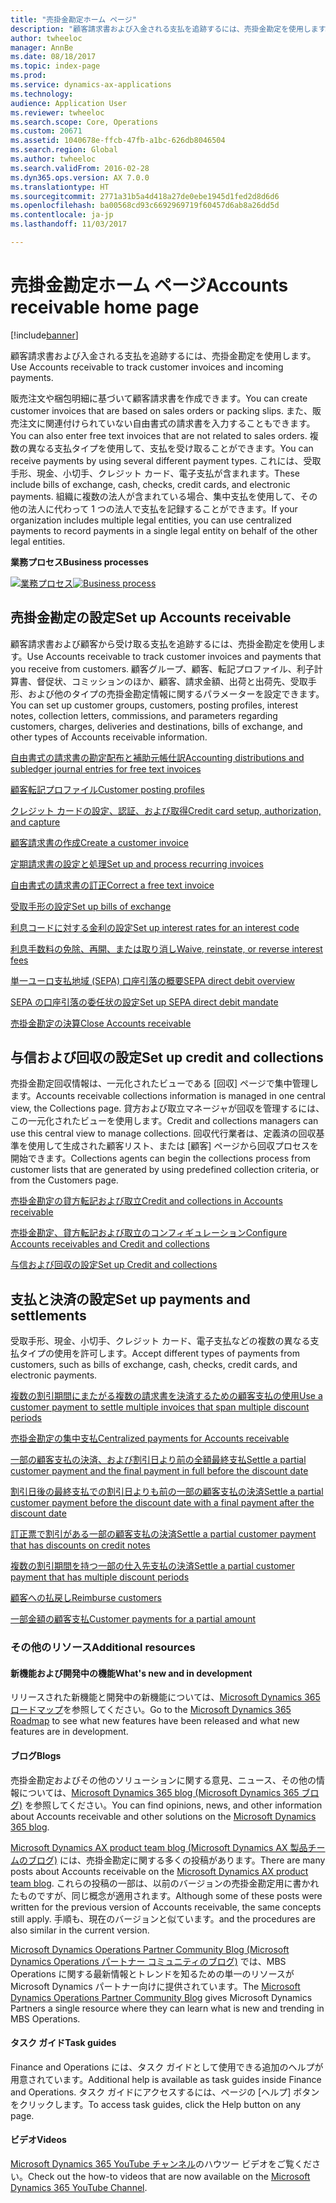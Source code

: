 ```yaml
---
title: "売掛金勘定ホーム ページ"
description: "顧客請求書および入金される支払を追跡するには、売掛金勘定を使用します。"
author: twheeloc
manager: AnnBe
ms.date: 08/18/2017
ms.topic: index-page
ms.prod: 
ms.service: dynamics-ax-applications
ms.technology: 
audience: Application User
ms.reviewer: twheeloc
ms.search.scope: Core, Operations
ms.custom: 20671
ms.assetid: 1040678e-ffcb-47fb-a1bc-626db8046504
ms.search.region: Global
ms.author: twheeloc
ms.search.validFrom: 2016-02-28
ms.dyn365.ops.version: AX 7.0.0
ms.translationtype: HT
ms.sourcegitcommit: 2771a31b5a4d418a27de0ebe1945d1fed2d8d6d6
ms.openlocfilehash: ba00568cd93c6692969719f60457d6ab8a26dd5d
ms.contentlocale: ja-jp
ms.lasthandoff: 11/03/2017

---
```


# <a name="accounts-receivable-home-page"></a><span data-ttu-id="1434e-103">売掛金勘定ホーム ページ</span><span class="sxs-lookup"><span data-stu-id="1434e-103">Accounts receivable home page</span></span>

[!include[banner](../includes/banner.md)]


<span data-ttu-id="1434e-104">顧客請求書および入金される支払を追跡するには、売掛金勘定を使用します。</span><span class="sxs-lookup"><span data-stu-id="1434e-104">Use Accounts receivable to track customer invoices and incoming payments.</span></span> 

<span data-ttu-id="1434e-105">販売注文や梱包明細に基づいて顧客請求書を作成できます。</span><span class="sxs-lookup"><span data-stu-id="1434e-105">You can create customer invoices that are based on sales orders or packing slips.</span></span> <span data-ttu-id="1434e-106">また、販売注文に関連付けられていない自由書式の請求書を入力することもできます。</span><span class="sxs-lookup"><span data-stu-id="1434e-106">You can also enter free text invoices that are not related to sales orders.</span></span> <span data-ttu-id="1434e-107">複数の異なる支払タイプを使用して、支払を受け取ることができます。</span><span class="sxs-lookup"><span data-stu-id="1434e-107">You can receive payments by using several different payment types.</span></span> <span data-ttu-id="1434e-108">これには、受取手形、現金、小切手、クレジット カード、電子支払が含まれます。</span><span class="sxs-lookup"><span data-stu-id="1434e-108">These include bills of exchange, cash, checks, credit cards, and electronic payments.</span></span> <span data-ttu-id="1434e-109">組織に複数の法人が含まれている場合、集中支払を使用して、その他の法人に代わって 1 つの法人で支払を記録することができます。</span><span class="sxs-lookup"><span data-stu-id="1434e-109">If your organization includes multiple legal entities, you can use centralized payments to record payments in a single legal entity on behalf of the other legal entities.</span></span>


<span data-ttu-id="1434e-110">**業務プロセス**</span><span class="sxs-lookup"><span data-stu-id="1434e-110">**Business processes**</span></span>

<span data-ttu-id="1434e-111">[![業務プロセス](./media/AR-process.PNG)](./media/AR-process.PNG)</span><span class="sxs-lookup"><span data-stu-id="1434e-111">[![Business process](./media/AR-process.PNG)](./media/AR-process.PNG)</span></span>

## <a name="set-up-accounts-receivable"></a><span data-ttu-id="1434e-112">売掛金勘定の設定</span><span class="sxs-lookup"><span data-stu-id="1434e-112">Set up Accounts receivable</span></span>

<span data-ttu-id="1434e-113">顧客請求書および顧客から受け取る支払を追跡するには、売掛金勘定を使用します。</span><span class="sxs-lookup"><span data-stu-id="1434e-113">Use Accounts receivable to track customer invoices and payments that you receive from customers.</span></span> <span data-ttu-id="1434e-114">顧客グループ、顧客、転記プロファイル、利子計算書、督促状、コミッションのほか、顧客、請求金額、出荷と出荷先、受取手形、および他のタイプの売掛金勘定情報に関するパラメーターを設定できます。</span><span class="sxs-lookup"><span data-stu-id="1434e-114">You can set up customer groups, customers, posting profiles, interest notes, collection letters, commissions, and parameters regarding customers, charges, deliveries and destinations, bills of exchange, and other types of Accounts receivable information.</span></span> 

[<span data-ttu-id="1434e-115">自由書式の請求書の勘定配布と補助元帳仕訳</span><span class="sxs-lookup"><span data-stu-id="1434e-115">Accounting distributions and subledger journal entries for free text invoices</span></span>](accounting-distributions-subledger-journal-entries-free-text-invoices.md)

[<span data-ttu-id="1434e-116">顧客転記プロファイル</span><span class="sxs-lookup"><span data-stu-id="1434e-116">Customer posting profiles</span></span>](customer-posting-profiles.md)

[<span data-ttu-id="1434e-117">クレジット カードの設定、認証、および取得</span><span class="sxs-lookup"><span data-stu-id="1434e-117">Credit card setup, authorization, and capture</span></span>](credit-card-authorizations.md)

[<span data-ttu-id="1434e-118">顧客請求書の作成</span><span class="sxs-lookup"><span data-stu-id="1434e-118">Create a customer invoice</span></span>](configure-customer-invoices.md)

[<span data-ttu-id="1434e-119">定期請求書の設定と処理</span><span class="sxs-lookup"><span data-stu-id="1434e-119">Set up and process recurring invoices</span></span>](set-up-process-recurring-invoices.md)

[<span data-ttu-id="1434e-120">自由書式の請求書の訂正</span><span class="sxs-lookup"><span data-stu-id="1434e-120">Correct a free text invoice</span></span>](correct-free-text-invoice.md)

[<span data-ttu-id="1434e-121">受取手形の設定</span><span class="sxs-lookup"><span data-stu-id="1434e-121">Set up bills of exchange</span></span>](set-up-bills-exchange.md)

[<span data-ttu-id="1434e-122">利息コードに対する金利の設定</span><span class="sxs-lookup"><span data-stu-id="1434e-122">Set up interest rates for an interest code</span></span>](set-up-interest-rates-interest-code.md)

[<span data-ttu-id="1434e-123">利息手数料の免除、再開、または取り消し</span><span class="sxs-lookup"><span data-stu-id="1434e-123">Waive, reinstate, or reverse interest fees</span></span>](waive-reinstate-reverse-interest-fees.md)

[<span data-ttu-id="1434e-124">単一ユーロ支払地域 (SEPA) 口座引落の概要</span><span class="sxs-lookup"><span data-stu-id="1434e-124">SEPA direct debit overview</span></span>](sepa-direct-debit-overview.md)

[<span data-ttu-id="1434e-125">SEPA の口座引落の委任状の設定</span><span class="sxs-lookup"><span data-stu-id="1434e-125">Set up SEPA direct debit mandate</span></span>](sepa-direct-debit-mandate.md)

[<span data-ttu-id="1434e-126">売掛金勘定の決算</span><span class="sxs-lookup"><span data-stu-id="1434e-126">Close Accounts receivable</span></span>](close-accounts-receivable.md)

## <a name="set-up-credit-and-collections"></a><span data-ttu-id="1434e-127">与信および回収の設定</span><span class="sxs-lookup"><span data-stu-id="1434e-127">Set up credit and collections</span></span>

<span data-ttu-id="1434e-128">売掛金勘定回収情報は、一元化されたビューである [回収] ページで集中管理します。</span><span class="sxs-lookup"><span data-stu-id="1434e-128">Accounts receivable collections information is managed in one central view, the Collections page.</span></span> <span data-ttu-id="1434e-129">貸方および取立マネージャが回収を管理するには、この一元化されたビューを使用します。</span><span class="sxs-lookup"><span data-stu-id="1434e-129">Credit and collections managers can use this central view to manage collections.</span></span> <span data-ttu-id="1434e-130">回収代行業者は、定義済の回収基準を使用して生成された顧客リスト、または [顧客] ページから回収プロセスを開始できます。</span><span class="sxs-lookup"><span data-stu-id="1434e-130">Collections agents can begin the collections process from customer lists that are generated by using predefined collection criteria, or from the Customers page.</span></span>

[<span data-ttu-id="1434e-131">売掛金勘定の貸方転記および取立</span><span class="sxs-lookup"><span data-stu-id="1434e-131">Credit and collections in Accounts receivable</span></span>](collections-credit-accounts-receivable.md)

[<span data-ttu-id="1434e-132">売掛金勘定、貸方転記および取立のコンフィギュレーション</span><span class="sxs-lookup"><span data-stu-id="1434e-132">Configure Accounts receivables and Credit and collections</span></span>](accounts-receivables-set-up-overview.md)

[<span data-ttu-id="1434e-133">与信および回収の設定</span><span class="sxs-lookup"><span data-stu-id="1434e-133">Set up Credit and collections</span></span>](set-up-collections.md)

## <a name="set-up-payments-and-settlements"></a><span data-ttu-id="1434e-134">支払と決済の設定</span><span class="sxs-lookup"><span data-stu-id="1434e-134">Set up payments and settlements</span></span>

<span data-ttu-id="1434e-135">受取手形、現金、小切手、クレジット カード、電子支払などの複数の異なる支払タイプの使用を許可します。</span><span class="sxs-lookup"><span data-stu-id="1434e-135">Accept different types of payments from customers, such as bills of exchange, cash, checks, credit cards, and electronic payments.</span></span> 

[<span data-ttu-id="1434e-136">複数の割引期間にまたがる複数の請求書を決済するための顧客支払の使用</span><span class="sxs-lookup"><span data-stu-id="1434e-136">Use a customer payment to settle multiple invoices that span multiple discount periods</span></span>](customer-payment-settle-multiple-invoices-multiple-discount-periods.md)

[<span data-ttu-id="1434e-137">売掛金勘定の集中支払</span><span class="sxs-lookup"><span data-stu-id="1434e-137">Centralized payments for Accounts receivable</span></span>](centralized-payments-accounts-receivable.md)

[<span data-ttu-id="1434e-138">一部の顧客支払の決済、および割引日より前の全額最終支払</span><span class="sxs-lookup"><span data-stu-id="1434e-138">Settle a partial customer payment and the final payment in full before the discount date</span></span>](../accounts-payable/settle-partial-customer-payment-or-final-payment-before-discount.md)

[<span data-ttu-id="1434e-139">割引日後の最終支払での割引日よりも前の一部の顧客支払の決済</span><span class="sxs-lookup"><span data-stu-id="1434e-139">Settle a partial customer payment before the discount date with a final payment after the discount date</span></span>](settle-partial-customer-payment-before-discount-or-final-payment-after.md)

[<span data-ttu-id="1434e-140">訂正票で割引がある一部の顧客支払の決済</span><span class="sxs-lookup"><span data-stu-id="1434e-140">Settle a partial customer payment that has discounts on credit notes</span></span>](settle-partial-customer-payment-discounts-credit-notes.md)

[<span data-ttu-id="1434e-141">複数の割引期間を持つ一部の仕入先支払の決済</span><span class="sxs-lookup"><span data-stu-id="1434e-141">Settle a partial customer payment that has multiple discount periods</span></span>](settle-partial-customer-payment-multiple-discount-periods.md)

[<span data-ttu-id="1434e-142">顧客への払戻し</span><span class="sxs-lookup"><span data-stu-id="1434e-142">Reimburse customers</span></span>](reimburse-customers.md)

[<span data-ttu-id="1434e-143">一部金額の顧客支払</span><span class="sxs-lookup"><span data-stu-id="1434e-143">Customer payments for a partial amount</span></span>](customer-payments-partial-amount.md)

### <a name="additional-resources"></a><span data-ttu-id="1434e-144">その他のリソース</span><span class="sxs-lookup"><span data-stu-id="1434e-144">Additional resources</span></span>

#### <a name="whats-new-and-in-development"></a><span data-ttu-id="1434e-145">新機能および開発中の機能</span><span class="sxs-lookup"><span data-stu-id="1434e-145">What's new and in development</span></span>

<span data-ttu-id="1434e-146">リリースされた新機能と開発中の新機能については、[Microsoft Dynamics 365 ロードマップ](https://roadmap.dynamics.com/)を参照してください。</span><span class="sxs-lookup"><span data-stu-id="1434e-146">Go to the [Microsoft Dynamics 365 Roadmap](https://roadmap.dynamics.com/) to see what new features have been released and what new features are in development.</span></span> 

#### <a name="blogs"></a><span data-ttu-id="1434e-147">ブログ</span><span class="sxs-lookup"><span data-stu-id="1434e-147">Blogs</span></span>

<span data-ttu-id="1434e-148">売掛金勘定およびその他のソリューションに関する意見、ニュース、その他の情報については、[Microsoft Dynamics 365 blog (Microsoft Dynamics 365 ブログ)](https://community.dynamics.com/b/msftdynamicsblog?c=Enterprise) を参照してください。</span><span class="sxs-lookup"><span data-stu-id="1434e-148">You can find opinions, news, and other information about Accounts receivable and other solutions on the [Microsoft Dynamics 365 blog](https://community.dynamics.com/b/msftdynamicsblog?c=Enterprise).</span></span>

<span data-ttu-id="1434e-149">[Microsoft Dynamics AX product team blog (Microsoft Dynamics AX 製品チームのブログ)](https://blogs.msdn.microsoft.com/dax/) には、売掛金勘定に関する多くの投稿があります。</span><span class="sxs-lookup"><span data-stu-id="1434e-149">There are many posts about Accounts receivable on the [Microsoft Dynamics AX product team blog](https://blogs.msdn.microsoft.com/dax/).</span></span> <span data-ttu-id="1434e-150">これらの投稿の一部は、以前のバージョンの売掛金勘定用に書かれたものですが、同じ概念が適用されます。</span><span class="sxs-lookup"><span data-stu-id="1434e-150">Although some of these posts were written for the previous version of Accounts receivable, the same concepts still apply.</span></span> <span data-ttu-id="1434e-151">手順も、現在のバージョンと似ています。</span><span class="sxs-lookup"><span data-stu-id="1434e-151">and the procedures are also similar in the current version.</span></span>

<span data-ttu-id="1434e-152">[Microsoft Dynamics Operations Partner Community Blog (Microsoft Dynamics Operations パートナー コミュニティのブログ)](https://community.dynamics.com/partner/b/operationspartnercommunityblog) では、MBS Operations に関する最新情報とトレンドを知るための単一のリソースが Microsoft Dynamics パートナー向けに提供されています。</span><span class="sxs-lookup"><span data-stu-id="1434e-152">The [Microsoft Dynamics Operations Partner Community Blog](https://community.dynamics.com/partner/b/operationspartnercommunityblog) gives Microsoft Dynamics Partners a single resource where they can learn what is new and trending in MBS Operations.</span></span>

#### <a name="task-guides"></a><span data-ttu-id="1434e-153">タスク ガイド</span><span class="sxs-lookup"><span data-stu-id="1434e-153">Task guides</span></span>
<span data-ttu-id="1434e-154">Finance and Operations には、タスク ガイドとして使用できる追加のヘルプが用意されています。</span><span class="sxs-lookup"><span data-stu-id="1434e-154">Additional help is available as task guides inside Finance and Operations.</span></span> <span data-ttu-id="1434e-155">タスク ガイドにアクセスするには、ページの [ヘルプ] ボタンをクリックします。</span><span class="sxs-lookup"><span data-stu-id="1434e-155">To access task guides, click the Help button on any page.</span></span>

#### <a name="videos"></a><span data-ttu-id="1434e-156">ビデオ</span><span class="sxs-lookup"><span data-stu-id="1434e-156">Videos</span></span>

<span data-ttu-id="1434e-157">[Microsoft Dynamics 365 YouTube チャンネル](https://www.youtube.com/channel/UCJGCg4rB3QSs8y_1FquelBQ)のハウツー ビデオをご覧ください。</span><span class="sxs-lookup"><span data-stu-id="1434e-157">Check out the how-to videos that are now available on the [Microsoft Dynamics 365 YouTube Channel](https://www.youtube.com/channel/UCJGCg4rB3QSs8y_1FquelBQ).</span></span>








